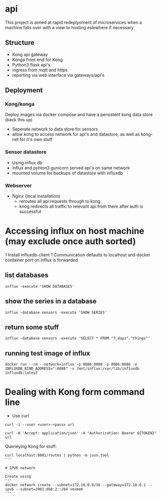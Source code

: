 # api

This project is aimed at rapid redeplyoment of microservices when a machine falls over with a view to hosting eslewhere if necessary

## Structure

* Kong api gateway
* Konga front end for Kong
* Python3 flask api's
* ingress from mqtt and https
* reporting via web interface via gateways/api's

## Deployment

### Kong/konga

Deploy images via docker compose and have a persistent kong data store (back this up)
* Seperate network to data store for sensors
* allow kong to access network for api's and datastore, as well as kong-net for it's own stuff

### Sensor datastore

* Using influx db
* Influx and pyhton3 gunicorn served api's on same network
* mounted volume for backups of datastore with influxdb

### Webserver

* Nginx (local installation)
   * reroutes all api requests through to kong
   * knog redirects all traffic to relevant api from there after auth is successful

# Accessing influx on host machine (may exclude once auth sorted)

1 Install influxdb-client
1 Communication defaults to localhost and docker container port on influx is forwarded

## list databases

```
influx -execute 'SHOW DATABASES'
```

## show the series in a database

```
influx -database sensors -execute 'SHOW SERIES'
```

## return some stuff

```
influx -database sensors -execute 'SELECT * FROM "7_days"."things"'
```

## running test image of influx

```
docker run --rm --network=influx -p 8088:8088 -p 8086:8086 -e INFLUXDB_BIND_ADDRESS=":8088" -v /mnt/influx:/var/lib/influxdb influxdb:latest
```

# Dealing with Kong form command line

* Use curl

 ```
 curl -i --user <user>:<pass> url
 ```

 ```
 curl -H 'Accept: application/json' -H "Authorization: Bearer ${TOKEN}" url
 ```

 Querieying Kong for stuff:
 ```
 curl localhost:8001/routes | python -m json.tool
'''

# IPV6 network

Create using 
'''
docker network create --subnet=172.18.0.0/16 --gateway=172.18.0.1 --ipv6 --subnet=2001:db8:2::/64 vexme6
'''
